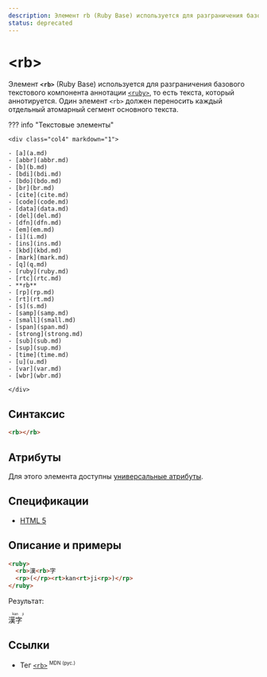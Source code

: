 ```yaml
---
description: Элемент rb (Ruby Base) используется для разграничения базового текстового компонента аннотации ruby, то есть текста, который аннотируется
status: deprecated
---
```


# &lt;rb&gt;

Элемент **`<rb>`** (Ruby Base) используется для разграничения базового текстового компонента аннотации [`<ruby>`](ruby.md), то есть текста, который аннотируется. Один элемент `<rb>` должен переносить каждый отдельный атомарный сегмент основного текста.

??? info "Текстовые элементы"

    <div class="col4" markdown="1">

    - [a](a.md)
    - [abbr](abbr.md)
    - [b](b.md)
    - [bdi](bdi.md)
    - [bdo](bdo.md)
    - [br](br.md)
    - [cite](cite.md)
    - [code](code.md)
    - [data](data.md)
    - [del](del.md)
    - [dfn](dfn.md)
    - [em](em.md)
    - [i](i.md)
    - [ins](ins.md)
    - [kbd](kbd.md)
    - [mark](mark.md)
    - [q](q.md)
    - [ruby](ruby.md)
    - [rtc](rtc.md)
    - **rb**
    - [rp](rp.md)
    - [rt](rt.md)
    - [s](s.md)
    - [samp](samp.md)
    - [small](small.md)
    - [span](span.md)
    - [strong](strong.md)
    - [sub](sub.md)
    - [sup](sup.md)
    - [time](time.md)
    - [u](u.md)
    - [var](var.md)
    - [wbr](wbr.md)

    </div>

## Синтаксис

```html
<rb></rb>
```

## Атрибуты

Для этого элемента доступны [универсальные атрибуты](uni-attr.md).

## Спецификации

-   [HTML 5](https://www.w3.org/TR/html50/text-level-semantics.html#the-rb-element)

## Описание и примеры

<!-- prettier-ignore-start -->
```html
<ruby>
  <rb>漢<rb>字
  <rp>(</rp><rt>kan<rt>ji<rp>)</rp>
</ruby>
```
<!-- prettier-ignore-end -->

Результат:

<ruby><rb>漢<rb>字<rp>(</rp><rt>kan<rt>ji<rp>)</rp></ruby>

## Ссылки

-   Тег [`<rb>`](https://developer.mozilla.org/ru/docs/Web/HTML/Element/rb) <sup><small>MDN (рус.)</small></sup>
